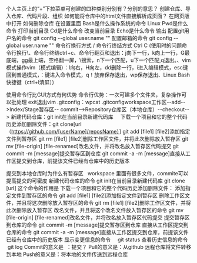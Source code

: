 个人主页上的“+”下拉菜单可创建的四种类别分别有？分别的意思？
 创建仓库、导入仓库、代码片段、组织
如何能将仓库中的html文件直接解析成页面？
   在网页版中打开
如何删除仓库
  在设置里面
Bash是什么操作系统的命令
    Linux
Pwd是什么命令
   打印当前目录
Cd是什么命令
  改变当前目录
Echo是什么命令
  输出
配置git用户名的命令
   git config --global user.name ""
配置邮箱的命令
   git config --global user.name ""
命令行换行方式
/
命令行终结方式
Ctrl C   (使用时的问题命令行换行\、命令行终结ctrl+c、命令行翻页和退出：j向下一行，k向上一行，G最底端，gg最上端，空格翻一屏，\搜索，n下一个匹配，u下一个匹配,q退出。、vim模式操作vim（模式编辑）：l向右，H向左，dd删除一行，i进入编辑模式，esc键回到普通模式，：键进入命令模式，q！放弃保存退出，wp保存退出、Linux Bash快捷键（ctrl+l清屏）)

使用命令行比GUI方式有何优势
      命令行优势：一次可建多个文件夹，复杂操作可以批处理
      exit退出vim .gitconfig：wpcat .gitconfigworkspace工作区--add-->Index/Stage暂存区--     commit-->Repository仓库区（本地仓库）--checkout-->
      新建代码仓库：git init在当前目录新建代码库 
     下载一个项目和它的整个代码历史添加删除文件：git clone[url（https://github.com/[userName]/reposName）]
     git add [file1] [file2]添加指定文件到暂存区 
     git rm [file1] [file2]删除工作区文件，并将此次删除放入暂存区 
    git mv [file-origin] [file-renamed]改名文件，并将改名放入暂存区代码提交
    git commit -m [message]提交暂存区到仓库
    git commit -a -m [message]直接从工作区提交到仓库，前提该文件已经有仓库中的历史版本

提交到本地仓库时为什么有暂存区
   workspace 里面有很多文件，commite可以提高提交的可密度 
新建代码仓库的命令
    git init在当前目录新建代码库
git clone [url] 这个命令的作用是
      下载一个项目和它的整个代码历史添加删除文件：
添加指定文件到暂存区的命令
       git add [file1] [file2]添加指定文件到暂存区
删除工作区文件，并且将这次删除放入暂存区的命令
      git rm [file1] [file2]删除工作区文件，并将此次删除放入暂存区 
改名文件，并且将这个改名文件放入暂存区的命令
      git mv [file-origin] [file-renamed]改名文件，并将改名放入暂存区代码提交
提交暂存区到仓库的命令
     git commit -m [message]提交暂存区到仓库
直接从工作区提交到仓库的命令
      git commit -a -m [message]直接从工作区提交到仓库，前提该文件已经有仓库中的历史版本
显示变更信息的命令
     git status
查看历史信息的命令
  git log
Commit的意义是  ：提交？
Pull的意义是：从github 远程仓库将文件转移到本地
Push的意义是：将本地的文件传送到远程仓库
